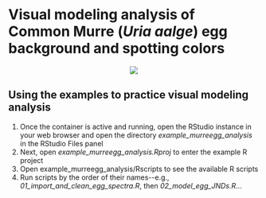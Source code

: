 # Visual modeling analysis of Common Murre (*Uria aalge*) egg background and spotting colors
<p align="center">
  <img src="https://news.illinois.edu/files/6367/685496/137428.jpg?raw=true" />
</p>

## Using the examples to practice visual modeling analysis
1. Once the container is active and running, open the RStudio instance in your web browser and open the directory *example_murreegg_analysis* in the RStudio Files panel
2. Next, open *example_murreegg_analysis.Rproj* to enter the example R project
3. Open example_murreegg_analysis/Rscripts to see the available R scripts
4. Run scripts by the order of their names--e.g., *01_import_and_clean_egg_spectra.R*, then *02_model_egg_JNDs.R*...
